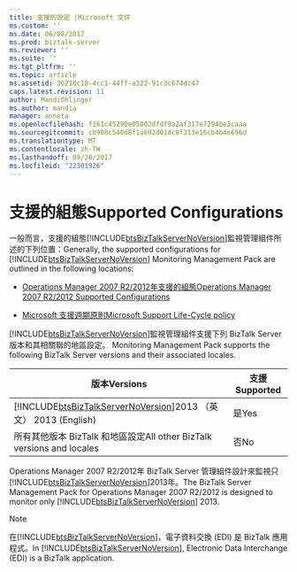 ```yaml
---
title: 支援的設定 |Microsoft 文件
ms.custom: ''
ms.date: 06/08/2017
ms.prod: biztalk-server
ms.reviewer: ''
ms.suite: ''
ms.tgt_pltfrm: ''
ms.topic: article
ms.assetid: 36210c18-4cc1-44ff-a322-91c3c674dc47
caps.latest.revision: 11
author: MandiOhlinger
ms.author: mandia
manager: anneta
ms.openlocfilehash: f161c45290e05802dfdf9a2af317e7294be3caaa
ms.sourcegitcommit: cb908c540d8f1a692d01dc8f313e16cb4b4e696d
ms.translationtype: MT
ms.contentlocale: zh-TW
ms.lasthandoff: 09/20/2017
ms.locfileid: "22301926"
---
```

# <a name="supported-configurations"></a><span data-ttu-id="e013d-102">支援的組態</span><span class="sxs-lookup"><span data-stu-id="e013d-102">Supported Configurations</span></span>
<span data-ttu-id="e013d-103">一般而言，支援的組態[!INCLUDE[btsBizTalkServerNoVersion](../includes/btsbiztalkservernoversion-md.md)]監視管理組件所述的下列位置：</span><span class="sxs-lookup"><span data-stu-id="e013d-103">Generally, the supported configurations for [!INCLUDE[btsBizTalkServerNoVersion](../includes/btsbiztalkservernoversion-md.md)] Monitoring Management Pack are outlined in the following locations:</span></span>  
  
-   [<span data-ttu-id="e013d-104">Operations Manager 2007 R2/2012年支援的組態</span><span class="sxs-lookup"><span data-stu-id="e013d-104">Operations Manager 2007 R2/2012 Supported Configurations</span></span>](http://go.microsoft.com/fwlink/?LinkId=90676)  
  
-   [<span data-ttu-id="e013d-105">Microsoft 支援週期原則</span><span class="sxs-lookup"><span data-stu-id="e013d-105">Microsoft Support Life-Cycle policy</span></span>](http://go.microsoft.com/fwlink/?LinkId=123820)  
  
 [!INCLUDE[btsBizTalkServerNoVersion](../includes/btsbiztalkservernoversion-md.md)]<span data-ttu-id="e013d-106">監視管理組件支援下列 BizTalk Server 版本和其相關聯的地區設定。</span><span class="sxs-lookup"><span data-stu-id="e013d-106"> Monitoring Management Pack supports the following BizTalk Server versions and their associated locales.</span></span>  
  
|<span data-ttu-id="e013d-107">版本</span><span class="sxs-lookup"><span data-stu-id="e013d-107">Versions</span></span>|<span data-ttu-id="e013d-108">支援</span><span class="sxs-lookup"><span data-stu-id="e013d-108">Supported</span></span>|  
|--------------|---------------|  
|[!INCLUDE[btsBizTalkServerNoVersion](../includes/btsbiztalkservernoversion-md.md)]<span data-ttu-id="e013d-109">2013 （英文）</span><span class="sxs-lookup"><span data-stu-id="e013d-109"> 2013 (English)</span></span>|<span data-ttu-id="e013d-110">是</span><span class="sxs-lookup"><span data-stu-id="e013d-110">Yes</span></span>|  
|<span data-ttu-id="e013d-111">所有其他版本 BizTalk 和地區設定</span><span class="sxs-lookup"><span data-stu-id="e013d-111">All other BizTalk versions and locales</span></span>|<span data-ttu-id="e013d-112">否</span><span class="sxs-lookup"><span data-stu-id="e013d-112">No</span></span>|  
  
 <span data-ttu-id="e013d-113">Operations Manager 2007 R2/2012年 BizTalk Server 管理組件設計來監視只[!INCLUDE[btsBizTalkServerNoVersion](../includes/btsbiztalkservernoversion-md.md)]2013年。</span><span class="sxs-lookup"><span data-stu-id="e013d-113">The BizTalk Server Management Pack for Operations Manager 2007 R2/2012 is designed to monitor only [!INCLUDE[btsBizTalkServerNoVersion](../includes/btsbiztalkservernoversion-md.md)] 2013.</span></span>  
  
> [!NOTE]  
>  <span data-ttu-id="e013d-114">在[!INCLUDE[btsBizTalkServerNoVersion](../includes/btsbiztalkservernoversion-md.md)]，電子資料交換 (EDI) 是 BizTalk 應用程式。</span><span class="sxs-lookup"><span data-stu-id="e013d-114">In [!INCLUDE[btsBizTalkServerNoVersion](../includes/btsbiztalkservernoversion-md.md)], Electronic Data Interchange (EDI) is a BizTalk application.</span></span>